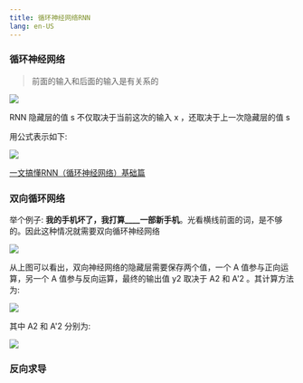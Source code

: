 ```yaml
---
title: 循环神经网络RNN
lang: en-US
---
```

### 循环神经网络
> 前面的输入和后面的输入是有关系的

![](https://pic4.zhimg.com/80/v2-3884f344d71e92d70ec3c44d2795141f_720w.jpg)

RNN 隐藏层的值 s 不仅取决于当前这次的输入 x ，还取决于上一次隐藏层的值 s

用公式表示如下:

![](https://pic4.zhimg.com/80/v2-9524a28210c98ed130644eb3c3002087_720w.jpg)


[一文搞懂RNN（循环神经网络）基础篇](https://zhuanlan.zhihu.com/p/30844905)
### 双向循环网络
举个例子: **我的手机坏了，我打算____一部新手机**。光看横线前面的词，是不够的。因此这种情况就需要双向循环神经网络

![](https://dbaplus.cn/uploadfile/2016/1110/20161110102720169.jpg)

从上图可以看出，双向神经网络的隐藏层需要保存两个值，一个 A 值参与正向运算，另一个 A 值参与反向运算，最终的输出值 y2 取决于 A2 和 A'2 。其计算方法为:

![](https://dbaplus.cn/uploadfile/2016/1110/20161110102739752.jpg)

其中 A2 和 A'2 分别为:

![](https://dbaplus.cn/uploadfile/2016/1110/20161110102751909.jpg)

<template>
  <img :src="$withBase('/images/doublernn.png')"alt="双向rnn">
</template>

### 反向求导